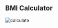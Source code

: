 ## BMI Calculator

![calculate](https://github.com/KadirErbas/100-Days-Python-Bootcamp/assets/93327468/e18b8a1b-0457-49c4-884f-616e837b51e7)
